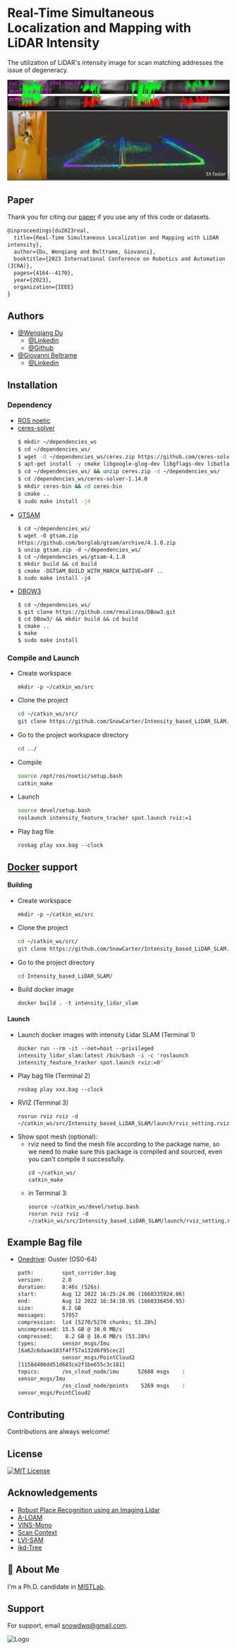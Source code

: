
# Real-Time Simultaneous Localization and Mapping with LiDAR Intensity

The utilization of LiDAR's intensity image for scan matching addresses the issue of degeneracy.

[![IMAGE ALT TEXT HERE](./config/spot.png)](https://youtu.be/B_JX0q5Cdeg)



## Paper
Thank you for citing our [paper](https://arxiv.org/abs/2301.09257) if you use any of this code or datasets.
```
@inproceedings{du2023real,
  title={Real-Time Simultaneous Localization and Mapping with LiDAR intensity},
  author={Du, Wenqiang and Beltrame, Giovanni},
  booktitle={2023 International Conference on Robotics and Automation (ICRA)},
  pages={4164--4170},
  year={2023},
  organization={IEEE}
}
```
## Authors

- [@Wenqiang Du](http://wenqiangdu.me/)
    - [@Linkedin](https://www.linkedin.com/in/wenqiangdu/)
    - [@Github](https://github.com/SnowCarter)
- [@Giovanni Beltrame](https://mistlab.ca/people/beltrame/)
    - [@Linkedin](https://www.linkedin.com/in/gbeltrame/)


## Installation
### Dependency

* [ROS noetic](http://wiki.ros.org/noetic/Installation/Ubuntu)
* [ceres-solver](https://github.com/ceres-solver/ceres-solver)
    ```bash
    $ mkdir ~/dependencies_ws
    $ cd ~/dependencies_ws/ 
    $ wget -O ~/dependencies_ws/ceres.zip https://github.com/ceres-solver/ceres-solver/archive/1.14.0.zip 
    $ apt-get install -y cmake libgoogle-glog-dev libgflags-dev libatlas-base-dev libeigen3-dev unzip libsuitesparse-dev 
    $ cd ~/dependencies_ws/ && unzip ceres.zip -d ~/dependencies_ws/ 
    $ cd /dependencies_ws/ceres-solver-1.14.0 
    $ mkdir ceres-bin && cd ceres-bin 
    $ cmake ..    
    $ sudo make install -j4
    ```
* [GTSAM](https://github.com/borglab/gtsam)
    ```
    $ cd ~/dependencies_ws/
    $ wget -O gtsam.zip https://github.com/borglab/gtsam/archive/4.1.0.zip
    $ unzip gtsam.zip -d ~/dependencies_ws/
    $ cd ~/dependencies_ws/gtsam-4.1.0
    $ mkdir build && cd build
    $ cmake -DGTSAM_BUILD_WITH_MARCH_NATIVE=OFF ..
    $ sudo make install -j4
    ```
* [DBOW3](https://github.com/rmsalinas/DBow3)
    ```
    $ cd ~/dependencies_ws/
    $ git clone https://github.com/rmsalinas/DBow3.git
    $ cd DBow3/ && mkdir build && cd build
    $ cmake ..
    $ make 
    $ sudo make install
    ```
### Compile and Launch
- Create workspace
    ```
    mkdir -p ~/catkin_ws/src
    ```

- Clone the project

    ```bash
    cd ~/catkin_ws/src/
    git clone https://github.com/SnowCarter/Intensity_based_LiDAR_SLAM.git
    ```

- Go to the project workspace directory

    ```bash
    cd ../
    ```

- Compile
    ```bash
    source /opt/ros/noetic/setup.bash
    catkin_make
    ```

- Launch

    ```bash
    source devel/setup.bash 
    roslaunch intensity_feature_tracker spot.launch rviz:=1
    ```
- Play bag file
    ```
    rosbag play xxx.bag --clock
    ```

## [Docker](https://www.docker.com/) support
#### Building
- Create workspace

    ```
    mkdir -p ~/catkin_ws/src
    ```

- Clone the project

    ```bash
    cd ~/catkin_ws/src/
    git clone https://github.com/SnowCarter/Intensity_based_LiDAR_SLAM.git
    ```

- Go to the project directory

    ```bash
    cd Intensity_based_LiDAR_SLAM/
    ```
- Build docker image
    ```
    docker build . -t intensity_lidar_slam
    ```

#### Launch
- Launch docker images with intensity Lidar SLAM (Terminal 1)
    ```
    docker run --rm -it --net=host --privileged intensity_lidar_slam:latest /bin/bash -i -c 'roslaunch intensity_feature_tracker spot.launch rviz:=0'
    ```
- Play bag file (Terminal 2)
    ```
    rosbag play xxx.bag --clock
    ```
- RVIZ (Terminal 3)
    ```
    rosrun rviz rviz -d ~/catkin_ws/src/Intensity_based_LiDAR_SLAM/launch/rviz_setting.rviz
    ```
- Show spot mesh (optional): 
    - rviz need to find the mesh file according to the package name, so we need to make sure this package is compiled and sourced, even you can't compile it successfully. 
        ```
        cd ~/catkin_ws/
        catkin_make
        ``` 
    - in Terminal 3:
        ```
        source ~/catkin_ws/devel/setup.bash
        rosrun rviz rviz -d ~/catkin_ws/src/Intensity_based_LiDAR_SLAM/launch/rviz_setting.rviz
        ```

## Example Bag file
* [Onedrive](https://polymtlca0-my.sharepoint.com/:u:/g/personal/wenqiang_du_polymtlus_ca/EUn0TO3TMLdFvBvRiVFroIUB9ggQNb3dUfYqoe073WD7hA?e=cJao7W): Ouster (OS0-64)
    ```
    path:         spot_corridor.bag
    version:      2.0
    duration:     8:46s (526s)
    start:        Aug 12 2022 16:25:24.06 (1660335924.06)
    end:          Aug 12 2022 16:34:10.95 (1660336450.95)
    size:         8.2 GB
    messages:     57957
    compression:  lz4 [5270/5270 chunks; 53.28%]
    uncompressed: 15.5 GB @ 30.0 MB/s
    compressed:    8.2 GB @ 16.0 MB/s (53.28%)
    types:        sensor_msgs/Imu         [6a62c6daae103f4ff57a132d6f95cec2]
                  sensor_msgs/PointCloud2 [1158d486dd51d683ce2f1be655c3c181]
    topics:       /os_cloud_node/imu      52688 msgs    : sensor_msgs/Imu        
                  /os_cloud_node/points    5269 msgs    : sensor_msgs/PointCloud2
    ```

## Contributing

Contributions are always welcome!

## License 
[![MIT License](https://img.shields.io/badge/License-MIT-green.svg)](https://choosealicense.com/licenses/mit/)


## Acknowledgements
- [Robust Place Recognition using an Imaging Lidar](https://github.com/TixiaoShan/imaging_lidar_place_recognition)
- [A-LOAM](https://github.com/HKUST-Aerial-Robotics/A-LOAM)
- [VINS-Mono](https://github.com/HKUST-Aerial-Robotics/VINS-Mono)
- [Scan Context](https://github.com/irapkaist/scancontext)
- [LVI-SAM](https://github.com/TixiaoShan/LVI-SAM)
- [ikd-Tree](https://github.com/hku-mars/ikd-Tree)
## 🚀 About Me
I'm a Ph.D. candidate in [MISTLab](https://mistlab.ca/). 


## Support

For support, email snowdwq@gmail.com.

![Logo](https://mistlab.ca/images/mistlogo.png)
